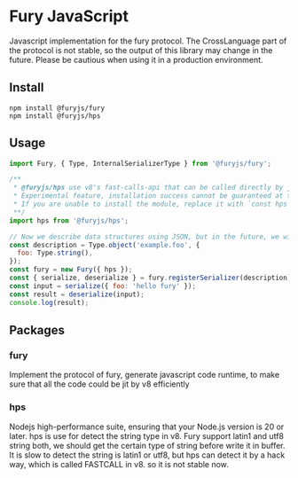 # Fury JavaScript 
Javascript implementation for the fury protocol.
The CrossLanguage part of the protocol is not stable, so the output of this library may change in the future. Please be cautious when using it in a production environment.

## Install
```shell
npm install @furyjs/fury
npm install @furyjs/hps
```

## Usage
```Javascript
import Fury, { Type, InternalSerializerType } from '@furyjs/fury';

/**
 * @furyjs/hps use v8's fast-calls-api that can be called directly by jit, ensure that the version of Node is 20 or above.
 * Experimental feature, installation success cannot be guaranteed at this moment
 * If you are unable to install the module, replace it with `const hps = null;`
 **/
import hps from '@furyjs/hps';

// Now we describe data structures using JSON, but in the future, we will use more ways.
const description = Type.object('example.foo', {
  foo: Type.string(),
});
const fury = new Fury({ hps });
const { serialize, deserialize } = fury.registerSerializer(description);
const input = serialize({ foo: 'hello fury' });
const result = deserialize(input);
console.log(result);
```

## Packages

### fury
Implement the protocol of fury, generate javascript code runtime, to make sure that all the code could be jit by v8 efficiently

### hps
Nodejs high-performance suite, ensuring that your Node.js version is 20 or later.
hps is use for detect the string type in v8. Fury support latin1 and utf8 string both, we should get the certain type of string before write it
in buffer. It is slow to detect the string is latin1 or utf8, but hps can detect it by a hack way, which is called FASTCALL in v8. 
so it is not stable now.

